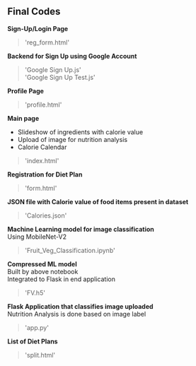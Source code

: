 ## Final Codes

**Sign-Up/Login Page**  
> 'reg_form.html'  
 

**Backend for Sign Up using Google Account**  
> 'Google Sign Up.js'  
> 'Google Sign Up Test.js'  


**Profile Page**  
> 'profile.html'


**Main page**  
- Slideshow of ingredients with calorie value  
- Upload of image for nutrition analysis  
- Calorie Calendar  
> 'index.html'  
 
 
**Registration for Diet Plan**  
> 'form.html'


**JSON file with Calorie value of food items present in dataset**  
> 'Calories.json'  

 
**Machine Learning model for image classification**   
Using MobileNet-V2  
> 'Fruit_Veg_Classification.ipynb'  

 
**Compressed ML model**  
Built by above notebook  
Integrated to Flask in end application  
> 'FV.h5'  
 
**Flask Application that classifies image uploaded**    
Nutrition Analysis is done based on image label  
> 'app.py'   
 
 
**List of Diet Plans**  
> 'split.html'

